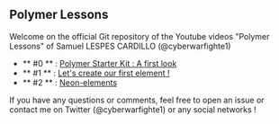 ## Polymer Lessons

Welcome on the official Git repository of the Youtube videos "Polymer Lessons" of Samuel LESPES CARDILLO (@cyberwarfighte1)

* ** #0 ** : [Polymer Starter Kit : A first look](https://www.youtube.com/watch?v=K4Vu2yIaTSM)
* ** #1 ** : [Let's create our first element !](https://www.youtube.com/watch?v=ajB17LPxXWQ)
* ** #2 ** : [Neon-elements](https://www.youtube.com/watch?v=cKqwhlnJIdA)

If you have any questions or comments, feel free to open an issue or contact me on Twitter (@cyberwarfighte1) or any social networks !